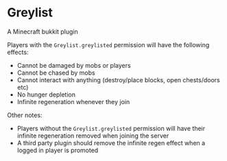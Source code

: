 # Greylist
A Minecraft bukkit plugin


Players with the `Greylist.greylisted` permission will have the following effects:
* Cannot be damaged by mobs or players
* Cannot be chased by mobs
* Cannot interact with anything (destroy/place blocks, open chests/doors etc)
* No hunger depletion
* Infinite regeneration whenever they join

Other  notes:
* Players without the `Greylist.greylisted` permission will have their infinite regeneration removed when joining the server
* A third party plugin should remove the infinite regen effect when a logged in player is promoted
